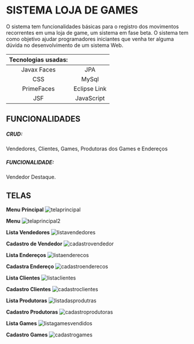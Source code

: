 # SISTEMA LOJA DE GAMES
 O sistema tem funcionalidades básicas para o registro dos movimentos recorrentes em uma loja de game,  um sistema em fase beta. O sistema tem como objetivo ajudar programadores iniciantes que venha ter alguma dúvida no desenvolvimento de um sistema Web.  

|Tecnologias usadas:      | |
|:-----------------------:|:--------------------------------------:|
|Javax Faces          |JPA         | Readme/Github|
|CSS       |MySql|-|
|PrimeFaces | Eclipse Link |-|
|JSF | JavaScript |-|


## FUNCIONALIDADES

<h5>CRUD:</h5> Vendedores, Clientes, Games, Produtoras dos Games e Endereços
<h5>FUNCIONALIDADE: </h5>Vendedor Destaque.
  
## TELAS
**Menu Principal**
![telaprincipal](https://user-images.githubusercontent.com/30932457/48510583-6b8e4300-e83b-11e8-9b3f-25e11e5017ef.jpg)

**Menu**
![telaprincipal2](https://user-images.githubusercontent.com/30932457/48510579-67622580-e83b-11e8-841f-98f77dd6c130.jpg)

**Lista Vendedores**
![listavendedores](https://user-images.githubusercontent.com/30932457/48510617-8660b780-e83b-11e8-9421-68c9cbab0c9f.jpg)

**Cadastro de Vendedor**
![cadastrovendedor](https://user-images.githubusercontent.com/30932457/48510631-8fea1f80-e83b-11e8-96a6-b179b83221df.jpg)

**Lista Endereços**
![listaenderecos](https://user-images.githubusercontent.com/30932457/48510680-b9a34680-e83b-11e8-8ad6-526b4ba8619d.jpg)

**Cadastra Endereço**
![cadastroenderecos](https://user-images.githubusercontent.com/30932457/48510684-be67fa80-e83b-11e8-9ae2-6bd1ad71bd5d.jpg)

**Lista Clientes**
![listaclientes](https://user-images.githubusercontent.com/30932457/48510809-0edf5800-e83c-11e8-936f-db4f4244cb4d.jpg)

**Cadastro Clientes**
![cadastroclientes](https://user-images.githubusercontent.com/30932457/48510815-11da4880-e83c-11e8-9f42-3f7bcf6250ad.jpg)

**Lista Produtoras**
![listadasprodutras](https://user-images.githubusercontent.com/30932457/48511246-54505500-e83d-11e8-9fc1-da40dc980e52.jpg)

**Cadastro Produtoras**
![cadastroprodutoras](https://user-images.githubusercontent.com/30932457/48511252-5a463600-e83d-11e8-9b06-370b65dc9222.jpg)

**Lista Games**
![listagamesvendidos](https://user-images.githubusercontent.com/30932457/48511268-66ca8e80-e83d-11e8-98da-a81197d38385.jpg)

**Cadastro Games**
![cadastrogames](https://user-images.githubusercontent.com/30932457/48511290-72b65080-e83d-11e8-9456-56c5ff16725f.jpg)

